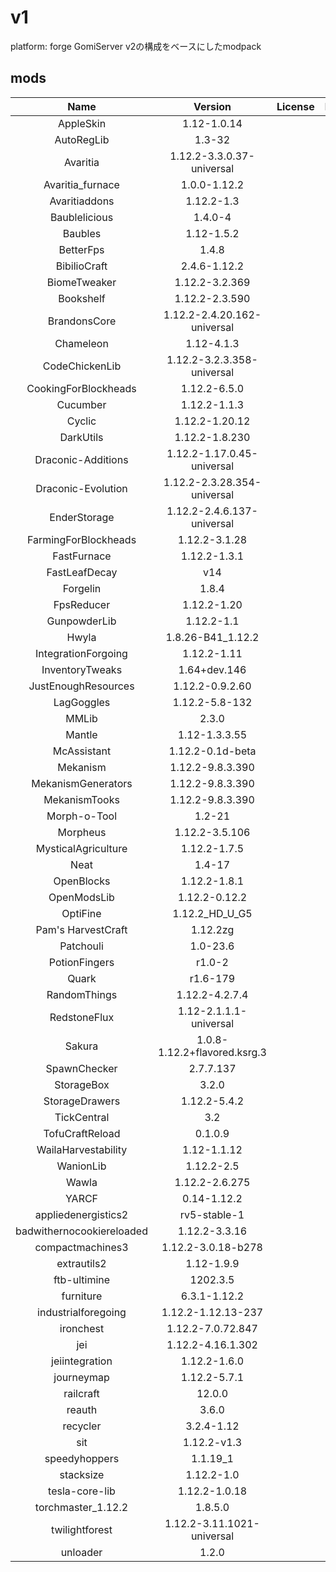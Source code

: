 # v1
platform: forge
GomiServer v2の構成をベースにしたmodpack

## mods
|Name|Version|License|Included|
|:---:|:---:|:---:|:---:|
|AppleSkin|1.12-1.0.14|<!-- License -->|<!-- Included? -->|
|AutoRegLib|1.3-32|<!-- License -->|<!-- Included? -->|
|Avaritia|1.12.2-3.3.0.37-universal|<!-- License -->|<!-- Included? -->|
|Avaritia_furnace|1.0.0-1.12.2|<!-- License -->|<!-- Included? -->|
|Avaritiaddons|1.12.2-1.3|<!-- License -->|<!-- Included? -->|
|Baublelicious|1.4.0-4|<!-- License -->|<!-- Included? -->|
|Baubles|1.12-1.5.2|<!-- License -->|<!-- Included? -->|
|BetterFps|1.4.8|<!-- License -->|<!-- Included? -->|
|BibilioCraft|2.4.6-1.12.2|<!-- License -->|<!-- Included? -->|
|BiomeTweaker|1.12.2-3.2.369|<!-- License -->|<!-- Included? -->|
|Bookshelf|1.12.2-2.3.590|<!-- License -->|<!-- Included? -->|
|BrandonsCore|1.12.2-2.4.20.162-universal|<!-- License -->|<!-- Included? -->|
|Chameleon|1.12-4.1.3|<!-- License -->|<!-- Included? -->|
|CodeChickenLib|1.12.2-3.2.3.358-universal|<!-- License -->|<!-- Included? -->|
|CookingForBlockheads|1.12.2-6.5.0|<!-- License -->|<!-- Included? -->|
|Cucumber|1.12.2-1.1.3|<!-- License -->|<!-- Included? -->|
|Cyclic|1.12.2-1.20.12|<!-- License -->|<!-- Included? -->|
|DarkUtils|1.12.2-1.8.230|<!-- License -->|<!-- Included? -->|
|Draconic-Additions|1.12.2-1.17.0.45-universal|<!-- License -->|<!-- Included? -->|
|Draconic-Evolution|1.12.2-2.3.28.354-universal|<!-- License -->|<!-- Included? -->|
|EnderStorage|1.12.2-2.4.6.137-universal|<!-- License -->|<!-- Included? -->|
|FarmingForBlockheads|1.12.2-3.1.28|<!-- License -->|<!-- Included? -->|
|FastFurnace|1.12.2-1.3.1|<!-- License -->|<!-- Included? -->|
|FastLeafDecay|v14|<!-- License -->|<!-- Included? -->|
|Forgelin|1.8.4|<!-- License -->|<!-- Included? -->|
|FpsReducer|1.12.2-1.20|<!-- License -->|<!-- Included? -->|
|GunpowderLib|1.12.2-1.1|<!-- License -->|<!-- Included? -->|
|Hwyla|1.8.26-B41_1.12.2|<!-- License -->|<!-- Included? -->|
|IntegrationForgoing|1.12.2-1.11|<!-- License -->|<!-- Included? -->|
|InventoryTweaks|1.64+dev.146|<!-- License -->|<!-- Included? -->|
|JustEnoughResources|1.12.2-0.9.2.60|<!-- License -->|<!-- Included? -->|
|LagGoggles|1.12.2-5.8-132|<!-- License -->|<!-- Included? -->|
|MMLib|2.3.0|<!-- License -->|<!-- Included? -->|
|Mantle|1.12-1.3.3.55|<!-- License -->|<!-- Included? -->|
|McAssistant|1.12.2-0.1d-beta|<!-- License -->|<!-- Included? -->|
|Mekanism|1.12.2-9.8.3.390|<!-- License -->|<!-- Included? -->|
|MekanismGenerators|1.12.2-9.8.3.390|<!-- License -->|<!-- Included? -->|
|MekanismTooks|1.12.2-9.8.3.390|<!-- License -->|<!-- Included? -->|
|Morph-o-Tool|1.2-21|<!-- License -->|<!-- Included? -->|
|Morpheus|1.12.2-3.5.106|<!-- License -->|<!-- Included? -->|
|MysticalAgriculture|1.12.2-1.7.5|<!-- License -->|<!-- Included? -->|
|Neat|1.4-17|<!-- License -->|<!-- Included? -->|
|OpenBlocks|1.12.2-1.8.1|<!-- License -->|<!-- Included? -->|
|OpenModsLib|1.12.2-0.12.2|<!-- License -->|<!-- Included? -->|
|OptiFine|1.12.2_HD_U_G5|<!-- License -->|<!-- Included? -->|
|Pam's HarvestCraft|1.12.2zg|<!-- License -->|<!-- Included? -->|
|Patchouli|1.0-23.6|<!-- License -->|<!-- Included? -->|
|PotionFingers|r1.0-2|<!-- License -->|<!-- Included? -->|
|Quark|r1.6-179|<!-- License -->|<!-- Included? -->|
|RandomThings|1.12.2-4.2.7.4|<!-- License -->|<!-- Included? -->|
|RedstoneFlux|1.12-2.1.1.1-universal|<!-- License -->|<!-- Included? -->|
|Sakura|1.0.8-1.12.2+flavored.ksrg.3|<!-- License -->|<!-- Included? -->|
|SpawnChecker|2.7.7.137|<!-- License -->|<!-- Included? -->|
|StorageBox|3.2.0|<!-- License -->|<!-- Included? -->|
|StorageDrawers|1.12.2-5.4.2|<!-- License -->|<!-- Included? -->|
|TickCentral|3.2|<!-- License -->|<!-- Included? -->|
|TofuCraftReload|0.1.0.9|<!-- License -->|<!-- Included? -->|
|WailaHarvestability|1.12-1.1.12|<!-- License -->|<!-- Included? -->|
|WanionLib|1.12.2-2.5|<!-- License -->|<!-- Included? -->|
|Wawla|1.12.2-2.6.275|<!-- License -->|<!-- Included? -->|
|YARCF|0.14-1.12.2|<!-- License -->|<!-- Included? -->|
|appliedenergistics2|rv5-stable-1|<!-- License -->|<!-- Included? -->|
|badwithernocookiereloaded|1.12.2-3.3.16|<!-- License -->|<!-- Included? -->|
|compactmachines3|1.12.2-3.0.18-b278|<!-- License -->|<!-- Included? -->|
|extrautils2|1.12-1.9.9|<!-- License -->|<!-- Included? -->|
|ftb-ultimine|1202.3.5|<!-- License -->|<!-- Included? -->|
|furniture|6.3.1-1.12.2|<!-- License -->|<!-- Included? -->|
|industrialforegoing|1.12.2-1.12.13-237|<!-- License -->|<!-- Included? -->|
|ironchest|1.12.2-7.0.72.847|<!-- License -->|<!-- Included? -->|
|jei|1.12.2-4.16.1.302|<!-- License -->|<!-- Included? -->|
|jeiintegration|1.12.2-1.6.0|<!-- License -->|<!-- Included? -->|
|journeymap|1.12.2-5.7.1|<!-- License -->|<!-- Included? -->|
|railcraft|12.0.0|<!-- License -->|<!-- Included? -->|
|reauth|3.6.0|<!-- License -->|<!-- Included? -->|
|recycler|3.2.4-1.12|<!-- License -->|<!-- Included? -->|
|sit|1.12.2-v1.3|<!-- License -->|<!-- Included? -->|
|speedyhoppers|1.1.19_1|<!-- License -->|<!-- Included? -->|
|stacksize|1.12.2-1.0|<!-- License -->|<!-- Included? -->|
|tesla-core-lib|1.12.2-1.0.18|<!-- License -->|<!-- Included? -->|
|torchmaster_1.12.2|1.8.5.0|<!-- License -->|<!-- Included? -->|
|twilightforest|1.12.2-3.11.1021-universal|<!-- License -->|<!-- Included? -->|
|unloader|1.2.0|<!-- License -->|<!-- Included? -->|
